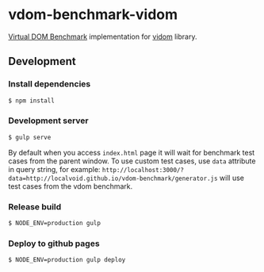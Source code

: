 # vdom-benchmark-vidom

[Virtual DOM Benchmark](https://github.com/localvoid/vdom-benchmark)
implementation for
[vidom](https://github.com/dfilatov/vidom) library.

## Development

### Install dependencies

```sh
$ npm install
```

### Development server

```sh
$ gulp serve
```

By default when you access `index.html` page it will wait for
benchmark test cases from the parent window. To use custom test cases,
use `data` attribute in query string, for example:
`http://localhost:3000/?data=http://localvoid.github.io/vdom-benchmark/generator.js`
will use test cases from the vdom benchmark.

### Release build

```sh
$ NODE_ENV=production gulp
```

### Deploy to github pages

```sh
$ NODE_ENV=production gulp deploy
```
